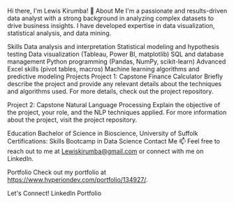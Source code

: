 Hi there, I'm Lewis Kirumba! 👋
About Me
I'm a passionate and results-driven data analyst with a strong background in analyzing complex datasets to drive business insights. I have developed expertise in data visualization, statistical analysis, and data mining.

Skills
Data analysis and interpretation
Statistical modeling and hypothesis testing
Data visualization (Tableau, Power BI, matplotlib)
SQL and database management
Python programming (Pandas, NumPy, scikit-learn)
Advanced Excel skills (pivot tables, macros)
Machine learning algorithms and predictive modeling
Projects
Project 1: Capstone Finance Calculator
Briefly describe the project and provide any relevant details about the techniques and algorithms used. For more details, check out the project repository.

Project 2: Capstone Natural Language Processing
Explain the objective of the project, your role, and the NLP techniques applied. For more information about the project, visit the project repository.

Education
Bachelor of Science in Bioscience, University of Suffolk
Certifications: Skills Bootcamp in Data Science
Contact Me
📫 Feel free to reach out to me at Lewiskirumba@gmail.com or connect with me on LinkedIn.

Portfolio
Check out my portfolio at https://www.hyperiondev.com/portfolio/134927/.

Let's Connect!
LinkedIn
Portfolio
